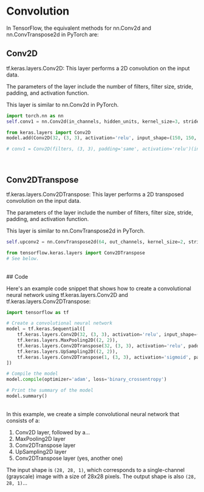 # Convolution

In TensorFlow, the equivalent methods for nn.Conv2d and nn.ConvTranspose2d in PyTorch are:

## Conv2D

tf.keras.layers.Conv2D: This layer performs a 2D convolution on the input data.

The parameters of the layer include the number of filters, filter size, stride, padding, and activation function.

This layer is similar to nn.Conv2d in PyTorch.

```py
import torch.nn as nn
self.conv1 = nn.Conv2d(in_channels, hidden_units, kernel_size=3, stride=1, padding=1)

from keras.layers import Conv2D
model.add(Conv2D(32, (3, 3), activation='relu', input_shape=(150, 150, 3)))

# conv1 = Conv2D(filters, (3, 3), padding='same', activation='relu')(input_layer)
```

<br>

## Conv2DTranspose

tf.keras.layers.Conv2DTranspose: This layer performs a 2D transposed convolution on the input data.

The parameters of the layer include the number of filters, filter size, stride, padding, and activation function.

This layer is similar to nn.ConvTranspose2d in PyTorch.

```py
self.upconv2 = nn.ConvTranspose2d(64, out_channels, kernel_size=2, stride=2)

from tensorflow.keras.layers import Conv2DTranspose
# See below.
```

<br>
## Code

Here's an example code snippet that shows how to create a convolutional neural network using tf.keras.layers.Conv2D and tf.keras.layers.Conv2DTranspose:

```python
import tensorflow as tf

# Create a convolutional neural network
model = tf.keras.Sequential([
    tf.keras.layers.Conv2D(32, (3, 3), activation='relu', input_shape=(28, 28, 1)),
    tf.keras.layers.MaxPooling2D((2, 2)),
    tf.keras.layers.Conv2DTranspose(32, (3, 3), activation='relu', padding='same'),
    tf.keras.layers.UpSampling2D((2, 2)),
    tf.keras.layers.Conv2DTranspose(1, (3, 3), activation='sigmoid', padding='same')
])

# Compile the model
model.compile(optimizer='adam', loss='binary_crossentropy')

# Print the summary of the model
model.summary()
```

<br>
In this example, we create a simple convolutional neural network that consists of a:

1. Conv2D layer, followed by a...
2. MaxPooling2D layer
3. Conv2DTranspose layer
4. UpSampling2D layer
5. Conv2DTranspose layer (yes, another one)

The input shape is `(28, 28, 1)`, which corresponds to a single-channel (grayscale) image with a size of 28x28 pixels. The output shape is also `(28, 28, 1)`...

<br>
